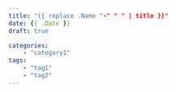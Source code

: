 ```yaml
---
title: "{{ replace .Name "-" " " | title }}"
date: {{ .Date }}
draft: true

categories:
    - "category1"
tags: 
    - "tag1"
    - "tag2"
---
```

